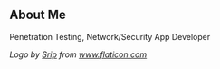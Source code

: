 ## About Me

Penetration Testing, Network/Security App Developer








*Logo by [Srip](https://www.flaticon.com/authors/srip) from www.flaticon.com*
